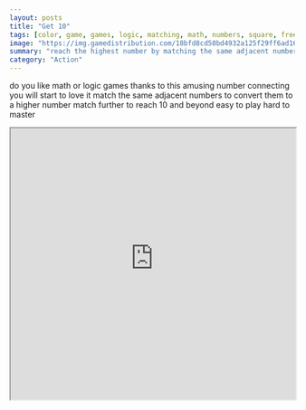 ```yaml
---
layout: posts
title: "Get 10"
tags: [color, game, games, logic, matching, math, numbers, square, free, online, games, oyna, game, free, games, play, play, games]
image: "https://img.gamedistribution.com/18bfd8cd50bd4932a125f29ff6ad1632.jpg"
summary: "reach the highest number by matching the same adjacent numbers the difficulty of the game increases with each higher number created  free online games oyna game free games play play games"
category: "Action"
---
```


do you like math or logic games thanks to this amusing number connecting you will start to love it match the same adjacent numbers to convert them to a higher number match further to reach 10 and beyond easy to play hard to master

<iframe width="100%" height="480px;" src="https://html5.gamedistribution.com/18bfd8cd50bd4932a125f29ff6ad1632/"></iframe>